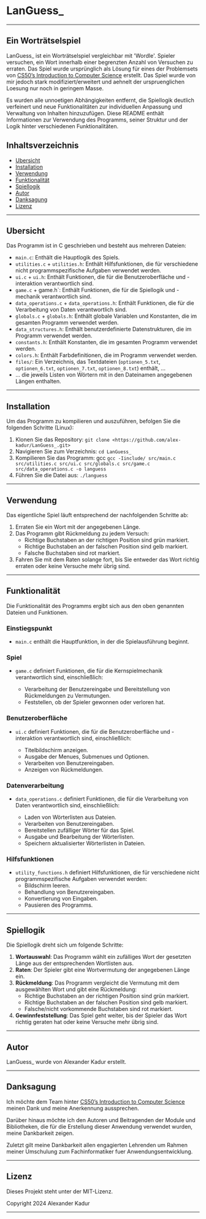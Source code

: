# LanGuess_

---

## Ein Worträtselspiel

LanGuess_ ist ein Worträtselspiel vergleichbar mit 'Wordle'. Spieler versuchen, ein Wort innerhalb einer begrenzten Anzahl von Versuchen zu erraten. Das Spiel wurde ursprünglich als Lösung für eines der Problemsets von [CS50’s Introduction to Computer Science](https://cs50.harvard.edu/x/2023/psets/2/wordle50/) erstellt. Das Spiel wurde von mir jedoch stark modifiziert/erweitert und aehnelt der urspruenglichen Loesung nur noch in geringem Masse.

Es wurden alle unnoetigen Abhängigkeiten entfernt, die Spiellogik deutlich verfeinert und neue Funktionalitäten zur individuellen Anpassung und Verwaltung von Inhalten hinzuzufügen. Diese README enthält Informationen zur Verwendung des Programms, seiner Struktur und der Logik hinter verschiedenen Funktionalitäten.

## Inhaltsverzeichnis

- [Ubersicht](#ubersicht)
- [Installation](#installation)
- [Verwendung](#verwendung)
- [Funktionalität](#funktionalität)
- [Spiellogik](#spiellogik)
- [Autor](#autor)
- [Danksagung](#danksagung)
- [Lizenz](#lizenz)

---

## Ubersicht

Das Programm ist in C geschrieben und besteht aus mehreren Dateien:

- `main.c`: Enthält die Hauptlogik des Spiels.
- `utilities.c` + `utilities.h`: Enthält Hilfsfunktionen, die für verschiedene nicht programmspezifische Aufgaben verwendet werden.
- `ui.c` + `ui.h`: Enthält Funktionen, die für die Benutzeroberfläche und -interaktion verantwortlich sind.
- `game.c` + game.h`: Enthält Funktionen, die für die Spiellogik und -mechanik verantwortlich sind.
- `data_operations.c` + `data_operations.h`: Enthält Funktionen, die für die Verarbeitung von Daten verantwortlich sind.
- `globals.c` + `globals.h`: Enthält globale Variablen und Konstanten, die im gesamten Programm verwendet werden.
- `data_structures.h`: Enthält benutzerdefinierte Datenstrukturen, die im Programm verwendet werden.
- `constants.h`: Enthält Konstanten, die im gesamten Programm verwendet werden.
- `colors.h`: Enthält Farbdefinitionen, die im Programm verwendet werden.
- `files/`: Ein Verzeichnis, das Textdateien (`optionen_5.txt`, `optionen_6.txt`, `optionen_7.txt`, `optionen_8.txt`) enthält, ...
- ... die jeweils Listen von Wörtern mit in den Dateinamen angegebenen Längen enthalten.

---

## Installation

Um das Programm zu kompilieren und auszuführen, befolgen Sie die folgenden Schritte (Linux):

1. Klonen Sie das Repository: `git clone <https://github.com/alex-kadur/LanGuess_.git>`
2. Navigieren Sie zum Verzeichnis: `cd LanGuess_`
3. Kompilieren Sie das Programm: gcc `gcc -Iinclude/ src/main.c src/utilities.c src/ui.c src/globals.c src/game.c src/data_operations.c -o languess`
4. Führen Sie die Datei aus: `./languess`

---

## Verwendung

Das eigentliche Spiel läuft entsprechend der nachfolgenden Schritte ab:

1. Erraten Sie ein Wort mit der angegebenen Länge.
2. Das Programm gibt Rückmeldung zu jedem Versuch:
   - Richtige Buchstaben an der richtigen Position sind grün markiert.
   - Richtige Buchstaben an der falschen Position sind gelb markiert.
   - Falsche Buchstaben sind rot markiert.
3. Fahren Sie mit dem Raten solange fort, bis Sie entweder das Wort richtig erraten oder keine Versuche mehr übrig sind.

---

## Funktionalität

Die Funktionalität des Programms ergibt sich aus den oben genannten Dateien und Funktionen.

### Einstiegspunkt

- `main.c` enthält die Hauptfunktion, in der die Spielausführung beginnt.

### Spiel

- `game.c` definiert Funktionen, die für die Kernspielmechanik verantwortlich sind, einschließlich:

  - Verarbeitung der Benutzereingabe und Bereitstellung von Rückmeldungen zu Vermutungen.
  - Feststellen, ob der Spieler gewonnen oder verloren hat.

### Benutzeroberfläche

- `ui.c` definiert Funktionen, die für die Benutzeroberfläche und -interaktion verantwortlich sind, einschließlich:

  - Titelbildschirm anzeigen.
  - Ausgabe der Menues, Submenues und Optionen.
  - Verarbeiten von Benutzereingaben.
  - Anzeigen von Rückmeldungen.

### Datenverarbeitung

- `data_operations.c` definiert Funktionen, die für die Verarbeitung von Daten verantwortlich sind, einschließlich:

  - Laden von Wörterlisten aus Dateien.
  - Verarbeiten von Benutzereingaben.
  - Bereitstellen zufälliger Wörter für das Spiel.
  - Ausgabe und Bearbeitung der Wörterlisten.
  - Speichern aktualisierter Wörterlisten in Dateien.

### Hilfsfunktionen

- `utility_functions.h` definiert Hilfsfunktionen, die für verschiedene nicht programmspezifische Aufgaben verwendet werden:
  - Bildschirm leeren.
  - Behandlung von Benutzereingaben.
  - Konvertierung von Eingaben.
  - Pausieren des Programms.

---

## Spiellogik

Die Spiellogik dreht sich um folgende Schritte:

1. **Wortauswahl**: Das Programm wählt ein zufälliges Wort der gesetzten Länge aus der entsprechenden Wortlisten aus.
2. **Raten**: Der Spieler gibt eine Wortvermutung der angegebenen Länge ein.
3. **Rückmeldung**: Das Programm vergleicht die Vermutung mit dem ausgewählten Wort und gibt eine Rückmeldung:
   - Richtige Buchstaben an der richtigen Position sind grün markiert.
   - Richtige Buchstaben an der falschen Position sind gelb markiert.
   - Falsche/nicht vorkommende Buchstaben sind rot markiert.
4. **Gewinnfeststellung**: Das Spiel geht weiter, bis der Spieler das Wort richtig geraten hat oder keine Versuche mehr übrig sind.

---

## Autor

LanGuess_ wurde von Alexander Kadur erstellt.

---

## Danksagung

Ich möchte dem Team hinter [CS50’s Introduction to Computer Science](https://cs50.harvard.edu/x/2023/) meinen Dank und meine Anerkennung aussprechen.

Darüber hinaus möchte ich den Autoren und Beitragenden der Module und Bibliotheken, die für die Erstellung dieser Anwendung verwendet wurden, meine Dankbarkeit zeigen.

Zuletzt gilt meine Dankbarkeit allen engagierten Lehrenden um Rahmen meiner Umschulung zum Fachinformatiker fuer Anwendungsentwicklung.

---

## Lizenz

Dieses Projekt steht unter der MIT-Lizenz.

Copyright 2024 Alexander Kadur

---
